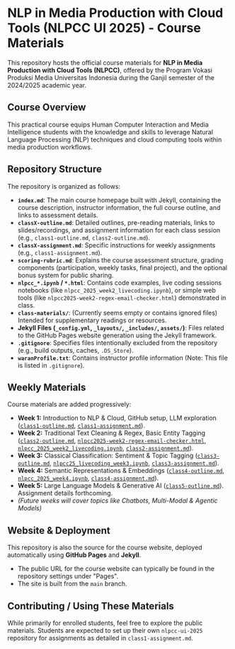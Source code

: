 # NLP in Media Production with Cloud Tools (NLPCC UI 2025) - Course Materials

This repository hosts the official course materials for **NLP in Media Production with Cloud Tools (NLPCC)**, offered by the Program Vokasi Produksi Media Universitas Indonesia during the Ganjil semester of the 2024/2025 academic year.

## Course Overview

This practical course equips Human Computer Interaction and Media Intelligence students with the knowledge and skills to leverage Natural Language Processing (NLP) techniques and cloud computing tools within media production workflows.

## Repository Structure

The repository is organized as follows:

*   **`index.md`**: The main course homepage built with Jekyll, containing the course description, instructor information, the full course outline, and links to assessment details.
*   **`classX-outline.md`**: Detailed outlines, pre-reading materials, links to slides/recordings, and assignment information for each class session (e.g., `class1-outline.md`, `class2-outline.md`).
*   **`classX-assignment.md`**: Specific instructions for weekly assignments (e.g., `class1-assignment.md`).
*   **`scoring-rubric.md`**: Explains the course assessment structure, grading components (participation, weekly tasks, final project), and the optional bonus system for public sharing.
*   **`nlpcc_*.ipynb` / `*.html`**: Contains code examples, live coding sessions notebooks (like `nlpcc_2025_week2_livecoding.ipynb`), or simple web tools (like `nlpcc2025-week2-regex-email-checker.html`) demonstrated in class.
*   **`class-materials/`**: (Currently seems empty or contains ignored files) Intended for supplementary readings or resources.
*   **Jekyll Files (`_config.yml`, `_layouts/`, `_includes/`, `assets/`)**: Files related to the GitHub Pages website generation using the Jekyll framework.
*   **`.gitignore`**: Specifies files intentionally excluded from the repository (e.g., build outputs, caches, `.DS_Store`).
*   **`waranProfile.txt`**: Contains instructor profile information (Note: This file is listed in `.gitignore`).

## Weekly Materials

Course materials are added progressively:

*   **Week 1:** Introduction to NLP & Cloud, GitHub setup, LLM exploration ([`class1-outline.md`](class1-outline.md), [`class1-assignment.md`](class1-assignment.md)).
*   **Week 2:** Traditional Text Cleaning & Regex, Basic Entity Tagging ([`class2-outline.md`](class2-outline.md), [`nlpcc2025-week2-regex-email-checker.html`](nlpcc2025-week2-regex-email-checker.html), [`nlpcc_2025_week2_livecoding.ipynb`](nlpcc_2025_week2_livecoding.ipynb), [`class2-assignment.md`](class2-assignment.md)).
*   **Week 3:** Classical Classification: Sentiment & Topic Tagging ([`class3-outline.md`](class3-outline.md), [`nlpcc25_livecoding_week3.ipynb`](nlpcc25_livecoding_week3.ipynb), [`class3-assignment.md`](class3-assignment.md)).
*   **Week 4:** Semantic Representations & Embeddings ([`class4-outline.md`](class4-outline.md), [`nlpcc_2025_week4.ipynb`](nlpcc_2025_week4.ipynb), [`class4-assignment.md`](class4-assignment.md)).
*   **Week 5:** Large Language Models & Generative AI ([`class5-outline.md`](class5-outline.md)). Assignment details forthcoming.
*   *(Future weeks will cover topics like Chatbots, Multi-Modal & Agentic Models)*

## Website & Deployment

This repository is also the source for the course website, deployed automatically using **GitHub Pages** and **Jekyll**.

*   The public URL for the course website can typically be found in the repository settings under "Pages".
*   The site is built from the `main` branch.

## Contributing / Using These Materials

While primarily for enrolled students, feel free to explore the public materials. Students are expected to set up their own `nlpcc-ui-2025` repository for assignments as detailed in `class1-assignment.md`. 